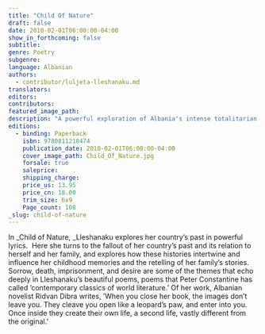 ```yaml
---
title: "Child Of Nature"
draft: false
date: 2010-02-01T06:00:00-04:00
show_in_forthcoming: false
subtitle:
genre: Poetry
subgenre:
language: Albanian
authors:
  - contributor/luljeta-lleshanaku.md
translators:
editors:
contributors:
featured_image_path:
description: "A powerful exploration of Albania's intense totalitarian past. "
editions:
  - binding: Paperback
    isbn: 9780811218474
    publication_date: 2010-02-01T06:00:00-04:00
    cover_image_path: Child_Of_Nature.jpg
    forsale: true
    saleprice:
    shipping_charge:
    price_us: 13.95
    price_cn: 18.00
    trim_size: 6x9
    Page_count: 108
_slug: child-of-nature
---
```


In _Child of Nature, _Lleshanaku explores her country’s past in powerful lyrics.  Here she turns to the fallout of her country’s past and its relation to herself and her family, and explores how these histories intertwine and influence her childhood memories and the retelling of her family’s stories. Sorrow, death, imprisonment, and desire are some of the themes that echo deeply in Lleshanaku’s beautiful poems, poems that Peter Constantine has called ’contemporary classics of world literature.’ Of her work, Albanian novelist Ridvan Dibra writes, ’When you close her book, the images don’t leave you. They cleave you open like a leopard’s paw, and enter into you. Once inside they create their own life, a second life, vastly different from the original.’

